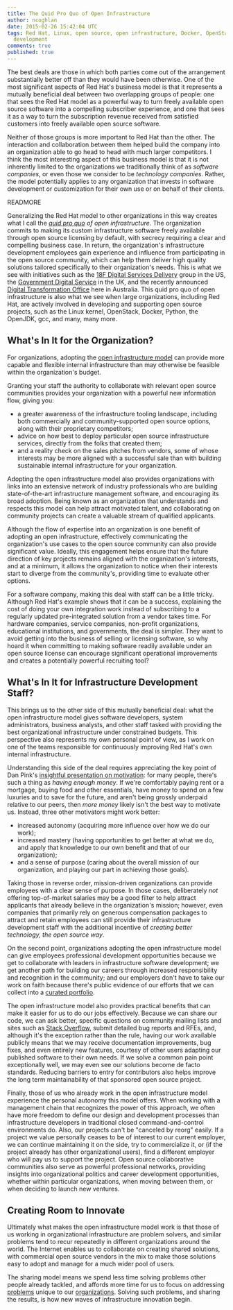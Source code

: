 ```yaml
---
title: The Quid Pro Quo of Open Infrastructure
author: ncoghlan
date: 2015-02-26 15:42:04 UTC
tags: Red Hat, Linux, open source, open infrastructure, Docker, OpenStack, innovation,
  development
comments: true
published: true
---
```


The best deals are those in which both parties come out of the arrangement
substantially better off than they would have been otherwise. One of the most
significant aspects of Red Hat's business model is that it represents a
mutually beneficial deal between two overlapping groups of people: one that
sees the Red Hat model as a powerful way to turn freely available open source
software into a compelling subscriber experience, and one
that sees it as a way to turn the subscription revenue received from satisfied
customers into freely available open source software.

Neither of those groups is more important to Red Hat than the other. The
interaction and collaboration between them helped build the company into an
organization able to go head to head with much larger
competitors. I think the most interesting aspect of this business model is that
it is not inherently limited to the organizations we traditionally think of as
*software companies*, or even those we consider to be *technology companies*.
Rather, the model potentially applies to any organization that invests in
software development or customization for their own use or on behalf of
their clients.

READMORE

Generalizing the Red Hat model to other organizations in this way creates what
I call the *[quid pro quo](https://www.google.com/search?q=define:+quid+pro+quo)
of open infrastructure*. The organization commits to making its custom
infrastructure software freely available through open source licensing by
default, with secrecy requiring a clear and compelling business case. In
return, the organization's infrastructure development
employees gain experience and influence from participating in the open source
community, which can help them deliver high quality solutions tailored
specifically to their organization's needs. This is what we see with
initiatives such as the [18F Digital Services Delivery](https://18f.gsa.gov/)
group in the US, the [Government Digital Service](https://gds.blog.gov.uk/) in
the UK, and the recently announced
[Digital Transformation Office](http://www.pm.gov.au/media/2015-01-23/establishment-digital-transformation-office)
here in Australia. This quid pro quo of open infrastructure is also what we
see when large organizations, including Red Hat, are actively involved in
developing and supporting open source projects, such as the Linux kernel,
OpenStack, Docker, Python, the OpenJDK, gcc, and many, many more.


What's In It for the Organization?
----------------------------------

For organizations, adopting the
[open infrastructure model](https://enterprisersproject.com/article/2015/1/top-advantages-open-source-offers-over-proprietary-solutions)
can provide more capable and flexible internal infrastructure than may
otherwise be feasible within the organization's budget.

Granting your staff the authority to collaborate with
relevant open source communities provides your organization with a powerful
new information flow, giving you:

* a greater awareness of the infrastructure tooling landscape, including both
  commercially and community-supported open source options, along with their
  proprietary competitors;
* advice on how best to deploy particular open source infrastructure services,
  directly from the folks that created them;
* and a reality check on the sales pitches from vendors, some of whose
  interests may be more aligned with a successful sale than with building
  sustainable internal infrastructure for your organization.

Adopting the open infrastructure model also provides organizations with links
into an extensive network of industry professionals who are building
state-of-the-art infrastructure management software, and encouraging its broad
adoption. Being known as an organization that understands and
respects this model can help attract motivated talent, and collaborating on
community projects can create a valuable stream of qualified applicants.

Although the flow of expertise into an organization is one benefit of adopting
an open infrastructure, effectively communicating the organization's use cases
to the open source community can also provide significant value. Ideally, this
engagement helps ensure that the future direction of key projects remains
aligned with the organization's interests, and at a minimum, it allows the
organization to notice when their interests start to diverge from the
community's, providing time to evaluate other options.

For a software company, making this deal with staff can be a little tricky.
Although Red Hat's example shows that it can be a success,
explaining the cost of doing your own integration work instead of subscribing
to a regularly updated pre-integrated solution from a vendor takes time. For
hardware companies, service companies, non-profit organizations, educational
institutions, and governments, the deal is simpler. They want to avoid getting
into the business of selling or licensing software, so why hoard it when
committing to making software readily available under an open source license
can encourage significant operational improvements and creates a potentially
powerful recruiting tool?

What's In It for Infrastructure Development Staff?
------------------------------------------------------

This brings us to the other side of this mutually beneficial deal: what the
open infrastructure model gives software developers, system administrators,
business analysts, and other staff tasked with providing the best
organizational infrastructure under constrained budgets. This perspective
also represents my own personal point of view, as I work on one of the teams
responsible for continuously improving Red Hat's own internal infrastructure.

Understanding this
side of the deal requires appreciating the key point of Dan Pink's [insightful
presentation on motivation](https://www.youtube.com/watch?v=u6XAPnuFjJc): for
many people, there's such a thing as *having enough money*. If we're
comfortably paying rent or a mortgage, buying food and other essentials, have
money to spend on a few luxuries and to save for the future, and aren't being
grossly underpaid relative to our peers, then *more money* likely isn't the
best way to motivate us. Instead, three other motivators might work better:

* increased autonomy (acquiring more influence over how we do our work);
* increased mastery (having opportunities to get better at what we do, and
  apply that knowledge to our own benefit and that of our organization);
* and a sense of purpose (caring about the overall mission of our organization,
  and playing our part in achieving those goals).

Taking those in reverse order, mission-driven organizations can provide
employees with a clear sense of purpose. In those cases, deliberately *not*
offering top-of-market salaries may be a good filter to help attract applicants
that already believe in the organization's mission; however, even companies
that primarily rely on generous compensation packages to attract and retain
employees can still provide their infrastructure development staff with the
additional incentive of *creating better technology, the open source way*.

On the second point, organizations adopting the open infrastructure model can
give employees professional development opportunities because we get to
collaborate with leaders in infrastructure software development; we get
another path for building our careers through increased responsibility and
recognition in the community; and our employers don't have to take our work
on faith because there's public evidence of our efforts that we can collect
into a
[curated portfolio](http://www.curiousefficiency.org/pages/about.html).

The open infrastructure model also provides practical benefits that can make it
easier for us to do our jobs effectively. Because we can share our code, we can
ask better, specific questions on community mailing lists and sites such as
[Stack Overflow](http://stackoverflow.com/), submit detailed bug reports and
RFEs, and, although it's the exception rather than the rule, having our work
available publicly means that we may receive documentation improvements, bug
fixes, and even entirely new features, courtesy of other users adapting our
published software to their own needs. If we solve a
common pain point exceptionally well, we may even see our solutions become de
facto standards. Reducing barriers to entry for contributors also helps improve
the long term maintainability of that sponsored open source project.

Finally, those of us who already work in the open infrastructure model
experience the personal autonomy this model offers. When working with a
management chain that recognizes the power of this approach, we
often have more freedom to define our design and development processes than
infrastructure developers in traditional closed command-and-control
environments do. Also, our projects can't be "canceled by reorg" easily. If a
project we value personally ceases to be of interest to our current employer, we can continue maintaining it on the
side, try to commercialize it, or (if the project already has other
organizational users), find a different employer who will pay us to support the
project. Open source collaborative communities also serve as powerful
professional networks, providing insights into organizational politics and
career development opportunities, whether within particular organizations, when
moving between them, or when deciding to launch new ventures.

Creating Room to Innovate
-------------------------

Ultimately what makes the open infrastructure model work is that those of us
working in organizational infrastructure are problem solvers, and similar
problems tend to recur repeatedly in different organizations around the world.
The Internet enables us to collaborate on creating shared solutions, with
commercial open source vendors in the mix to make those solutions easy to adopt
and manage for a much wider pool of users.

The sharing model means we spend less time solving problems other people
already tackled, and affords more time for us to focus on addressing
[problems](https://beaker-project.org/) unique to our
[organizations](http://www.redhat.com/en/technologies/linux-platforms). Solving
such problems, and sharing the results, is how new waves of infrastructure
innovation begin.